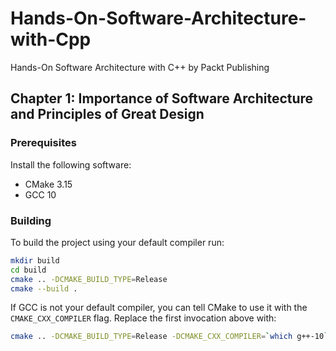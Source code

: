 # Hands-On-Software-Architecture-with-Cpp
Hands-On Software Architecture with C++ by Packt Publishing

## Chapter 1: Importance of Software Architecture and Principles of Great Design

### Prerequisites

Install the following software:
- CMake 3.15
- GCC 10

### Building

To build the project using your default compiler run:

```bash
mkdir build
cd build
cmake .. -DCMAKE_BUILD_TYPE=Release
cmake --build .
```

If GCC is not your default compiler, you can tell CMake to use it with the `CMAKE_CXX_COMPILER` flag.
Replace the first invocation above with:

```bash
cmake .. -DCMAKE_BUILD_TYPE=Release -DCMAKE_CXX_COMPILER=`which g++-10`
```
